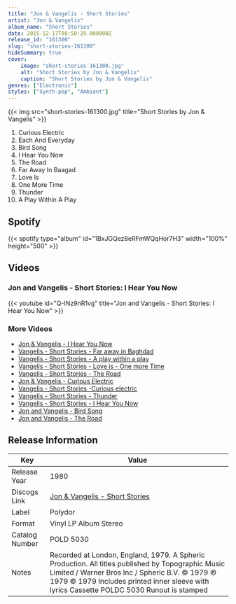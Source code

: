```yaml
---
title: "Jon & Vangelis - Short Stories"
artist: "Jon & Vangelis"
album_name: "Short Stories"
date: 2015-12-17T08:50:29.000000Z
release_id: "161300"
slug: "short-stories-161300"
hideSummary: true
cover:
    image: "short-stories-161300.jpg"
    alt: "Short Stories by Jon & Vangelis"
    caption: "Short Stories by Jon & Vangelis"
genres: ["Electronic"]
styles: ["Synth-pop", "Ambient"]
---
```


{{< img src="short-stories-161300.jpg" title="Short Stories by Jon & Vangelis" >}}

<!-- section break -->

1. Curious Electric
2. Each And Everyday
3. Bird Song
4. I Hear You Now
5. The Road
6. Far Away In Baagad
7. Love Is
8. One More Time
9. Thunder
10. A Play Within A Play

<!-- section break -->


## Spotify
{{< spotify type="album" id="1BxJGQez8eRFmWQqHor7H3" width="100%" height="500" >}}



## Videos
### Jon and Vangelis - Short Stories: I Hear You Now
{{< youtube id="Q-INz9nR1vg" title="Jon and Vangelis - Short Stories: I Hear You Now" >}}<br>

### More Videos

- [Jon & Vangelis - I Hear You Now](https://www.youtube.com/watch?v=hti1iZ9LsIU)
- [Vangelis - Short Stories - Far away in Baghdad](https://www.youtube.com/watch?v=VAaCes5pv4A)
- [Vangelis - Short Stories - A play within a play](https://www.youtube.com/watch?v=ZWJTfqKPBLs)
- [Vangelis - Short Stories - Love is - One more Time](https://www.youtube.com/watch?v=44fCYCEQ5SE)
- [Vangelis - Short Stories - The Road](https://www.youtube.com/watch?v=KkXEwS5uD24)
- [Jon & Vangelis - Curious Electric](https://www.youtube.com/watch?v=iQnd8wpScj0)
- [Vangelis - Short Stories -Curious electric](https://www.youtube.com/watch?v=Jg97_9dyngY)
- [Vangelis - Short Stories - Thunder](https://www.youtube.com/watch?v=EUfZ3YyUMXc)
- [Vangelis - Short Stories - I Hear You Now](https://www.youtube.com/watch?v=prYXu1SlT7Y)
- [Jon and Vangelis - Bird Song](https://www.youtube.com/watch?v=RpJp1Wxmyfs)
- [Jon and Vangelis - The Road](https://www.youtube.com/watch?v=AWLySXyfpv4)


## Release Information
|  Key           | Value                                                |
| ---------------| ---------------------------------------------------- |
| Release Year   | 1980                                   |
| Discogs Link   | [Jon & Vangelis - Short Stories](https://www.discogs.com/release/161300-Jon-And-Vangelis-Short-Stories) |
| Label          | Polydor |
| Format         | Vinyl LP Album Stereo |
| Catalog Number | POLD 5030 |
| Notes | Recorded at London, England, 1979.  A Spheric Production.  All titles published by Topographic Music Limited / Warner Bros Inc / Spheric B.V. © 1979 ℗ 1979  © 1979  Includes printed inner sleeve with lyrics  Cassette POLDC 5030  Runout is stamped |